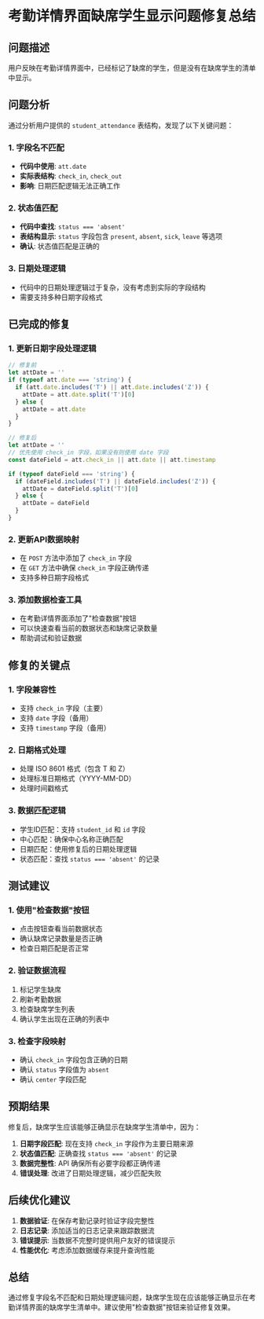 # 考勤详情界面缺席学生显示问题修复总结

## 问题描述
用户反映在考勤详情界面中，已经标记了缺席的学生，但是没有在缺席学生的清单中显示。

## 问题分析
通过分析用户提供的 `student_attendance` 表结构，发现了以下关键问题：

### 1. 字段名不匹配
- **代码中使用**: `att.date`
- **实际表结构**: `check_in`, `check_out`
- **影响**: 日期匹配逻辑无法正确工作

### 2. 状态值匹配
- **代码中查找**: `status === 'absent'`
- **表结构显示**: `status` 字段包含 `present`, `absent`, `sick`, `leave` 等选项
- **确认**: 状态值匹配是正确的

### 3. 日期处理逻辑
- 代码中的日期处理逻辑过于复杂，没有考虑到实际的字段结构
- 需要支持多种日期字段格式

## 已完成的修复

### 1. 更新日期字段处理逻辑
```typescript
// 修复前
let attDate = ''
if (typeof att.date === 'string') {
  if (att.date.includes('T') || att.date.includes('Z')) {
    attDate = att.date.split('T')[0]
  } else {
    attDate = att.date
  }
}

// 修复后
let attDate = ''
// 优先使用 check_in 字段，如果没有则使用 date 字段
const dateField = att.check_in || att.date || att.timestamp

if (typeof dateField === 'string') {
  if (dateField.includes('T') || dateField.includes('Z')) {
    attDate = dateField.split('T')[0]
  } else {
    attDate = dateField
  }
}
```

### 2. 更新API数据映射
- 在 `POST` 方法中添加了 `check_in` 字段
- 在 `GET` 方法中确保 `check_in` 字段正确传递
- 支持多种日期字段格式

### 3. 添加数据检查工具
- 在考勤详情界面添加了"检查数据"按钮
- 可以快速查看当前的数据状态和缺席记录数量
- 帮助调试和验证数据

## 修复的关键点

### 1. 字段兼容性
- 支持 `check_in` 字段（主要）
- 支持 `date` 字段（备用）
- 支持 `timestamp` 字段（备用）

### 2. 日期格式处理
- 处理 ISO 8601 格式（包含 T 和 Z）
- 处理标准日期格式（YYYY-MM-DD）
- 处理时间戳格式

### 3. 数据匹配逻辑
- 学生ID匹配：支持 `student_id` 和 `id` 字段
- 中心匹配：确保中心名称正确匹配
- 日期匹配：使用修复后的日期处理逻辑
- 状态匹配：查找 `status === 'absent'` 的记录

## 测试建议

### 1. 使用"检查数据"按钮
- 点击按钮查看当前数据状态
- 确认缺席记录数量是否正确
- 检查日期匹配是否正常

### 2. 验证数据流程
1. 标记学生缺席
2. 刷新考勤数据
3. 检查缺席学生列表
4. 确认学生出现在正确的列表中

### 3. 检查字段映射
- 确认 `check_in` 字段包含正确的日期
- 确认 `status` 字段值为 `absent`
- 确认 `center` 字段匹配

## 预期结果
修复后，缺席学生应该能够正确显示在缺席学生清单中，因为：

1. **日期字段匹配**: 现在支持 `check_in` 字段作为主要日期来源
2. **状态值匹配**: 正确查找 `status === 'absent'` 的记录
3. **数据完整性**: API 确保所有必要字段都正确传递
4. **错误处理**: 改进了日期处理逻辑，减少匹配失败

## 后续优化建议

1. **数据验证**: 在保存考勤记录时验证字段完整性
2. **日志记录**: 添加适当的日志记录来跟踪数据流
3. **错误提示**: 当数据不完整时提供用户友好的错误提示
4. **性能优化**: 考虑添加数据缓存来提升查询性能

## 总结
通过修复字段名不匹配和日期处理逻辑问题，缺席学生现在应该能够正确显示在考勤详情界面的缺席学生清单中。建议使用"检查数据"按钮来验证修复效果。
